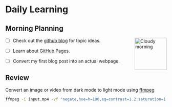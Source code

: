 # Daily Learning
## Morning Planning
  <img alt="Cloudy morning" src="https://octodex.github.com/images/cloud.jpg" width="100" align="right">
  
- [ ] Check out the [github blog](https://github.blog/) for topic ideas.
    
- [ ] Learn about [GitHub Pages](https://skills.github.com/#first-day-on-github).
  
- [ ] Convert my first blog post into an actual webpage.

## Review

Convert an image or video from dark mode to light mode using [ffmpeg](https://www.ffmpeg.org)

```bash
ffmpeg -i input.mp4 -vf "negate,hue=h=180,eq=contrast=1.2:saturation=1.1" output.mp4
```
